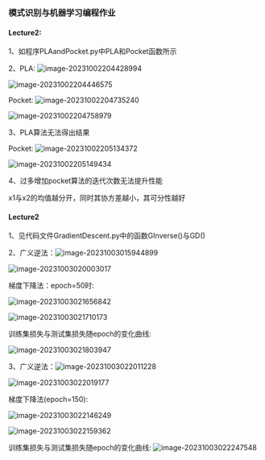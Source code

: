 ### 模式识别与机器学习编程作业

#### Lecture2:

1、如程序PLAandPocket.py中PLA和Pocket函数所示

2、PLA:						![image-20231002204428994](C:\Users\DELL\AppData\Roaming\Typora\typora-user-images\image-20231002204428994.png)

![image-20231002204446575](C:\Users\DELL\AppData\Roaming\Typora\typora-user-images\image-20231002204446575.png)

Pocket:						![image-20231002204735240](C:\Users\DELL\AppData\Roaming\Typora\typora-user-images\image-20231002204735240.png)

![image-20231002204758979](C:\Users\DELL\AppData\Roaming\Typora\typora-user-images\image-20231002204758979.png)

3、PLA算法无法得出结果

Pocket:					![image-20231002205134372](C:\Users\DELL\AppData\Roaming\Typora\typora-user-images\image-20231002205134372.png)		

![image-20231002205149434](C:\Users\DELL\AppData\Roaming\Typora\typora-user-images\image-20231002205149434.png)

4、过多增加pocket算法的迭代次数无法提升性能

x1与x2的均值越分开，同时其协方差越小，其可分性越好



#### Lecture2

1、见代码文件GradientDescent.py中的函数GInverse()与GD()

2、广义逆法：![image-20231003015944899](C:\Users\DELL\AppData\Roaming\Typora\typora-user-images\image-20231003015944899.png)

![image-20231003020003017](C:\Users\DELL\AppData\Roaming\Typora\typora-user-images\image-20231003020003017.png)

梯度下降法：epoch=50时:

![image-20231003021656842](C:\Users\DELL\AppData\Roaming\Typora\typora-user-images\image-20231003021656842.png)

![image-20231003021710173](C:\Users\DELL\AppData\Roaming\Typora\typora-user-images\image-20231003021710173.png)

训练集损失与测试集损失随epoch的变化曲线:

![image-20231003021803947](C:\Users\DELL\AppData\Roaming\Typora\typora-user-images\image-20231003021803947.png)

3、广义逆法：![image-20231003022011228](C:\Users\DELL\AppData\Roaming\Typora\typora-user-images\image-20231003022011228.png)

![image-20231003022019177](C:\Users\DELL\AppData\Roaming\Typora\typora-user-images\image-20231003022019177.png)

梯度下降法(epoch=150):

![image-20231003022146249](C:\Users\DELL\AppData\Roaming\Typora\typora-user-images\image-20231003022146249.png)

![image-20231003022159362](C:\Users\DELL\AppData\Roaming\Typora\typora-user-images\image-20231003022159362.png)

训练集损失与测试集损失随epoch的变化曲线: ![image-20231003022247548](C:\Users\DELL\AppData\Roaming\Typora\typora-user-images\image-20231003022247548.png)

